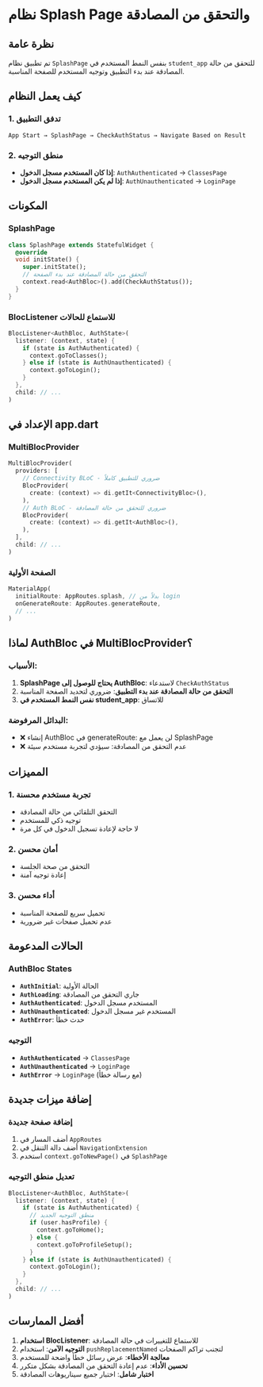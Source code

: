 # نظام Splash Page والتحقق من المصادقة

## نظرة عامة

تم تطبيق نظام `SplashPage` بنفس النمط المستخدم في `student_app` للتحقق من حالة المصادقة عند بدء التطبيق وتوجيه المستخدم للصفحة المناسبة.

## كيف يعمل النظام

### 1. تدفق التطبيق
```
App Start → SplashPage → CheckAuthStatus → Navigate Based on Result
```

### 2. منطق التوجيه
- **إذا كان المستخدم مسجل الدخول**: `AuthAuthenticated` → `ClassesPage`
- **إذا لم يكن المستخدم مسجل الدخول**: `AuthUnauthenticated` → `LoginPage`

## المكونات

### SplashPage
```dart
class SplashPage extends StatefulWidget {
  @override
  void initState() {
    super.initState();
    // التحقق من حالة المصادقة عند بدء الصفحة
    context.read<AuthBloc>().add(CheckAuthStatus());
  }
}
```

### BlocListener للاستماع للحالات
```dart
BlocListener<AuthBloc, AuthState>(
  listener: (context, state) {
    if (state is AuthAuthenticated) {
      context.goToClasses();
    } else if (state is AuthUnauthenticated) {
      context.goToLogin();
    }
  },
  child: // ...
)
```

## الإعداد في app.dart

### MultiBlocProvider
```dart
MultiBlocProvider(
  providers: [
    // Connectivity BLoC - ضروري للتطبيق كاملاً
    BlocProvider(
      create: (context) => di.getIt<ConnectivityBloc>(),
    ),
    // Auth BLoC - ضروري للتحقق من حالة المصادقة
    BlocProvider(
      create: (context) => di.getIt<AuthBloc>(),
    ),
  ],
  child: // ...
)
```

### الصفحة الأولية
```dart
MaterialApp(
  initialRoute: AppRoutes.splash, // بدلاً من login
  onGenerateRoute: AppRoutes.generateRoute,
  // ...
)
```

## لماذا AuthBloc في MultiBlocProvider؟

### الأسباب:
1. **SplashPage يحتاج للوصول إلى AuthBloc**: لاستدعاء `CheckAuthStatus`
2. **التحقق من حالة المصادقة عند بدء التطبيق**: ضروري لتحديد الصفحة المناسبة
3. **نفس النمط المستخدم في student_app**: للاتساق

### البدائل المرفوضة:
- ❌ إنشاء AuthBloc في generateRoute: لن يعمل مع SplashPage
- ❌ عدم التحقق من المصادقة: سيؤدي لتجربة مستخدم سيئة

## المميزات

### 1. تجربة مستخدم محسنة
- التحقق التلقائي من حالة المصادقة
- توجيه ذكي للمستخدم
- لا حاجة لإعادة تسجيل الدخول في كل مرة

### 2. أمان محسن
- التحقق من صحة الجلسة
- إعادة توجيه آمنة

### 3. أداء محسن
- تحميل سريع للصفحة المناسبة
- عدم تحميل صفحات غير ضرورية

## الحالات المدعومة

### AuthBloc States
- **`AuthInitial`**: الحالة الأولية
- **`AuthLoading`**: جاري التحقق من المصادقة
- **`AuthAuthenticated`**: المستخدم مسجل الدخول
- **`AuthUnauthenticated`**: المستخدم غير مسجل الدخول
- **`AuthError`**: حدث خطأ

### التوجيه
- **`AuthAuthenticated`** → `ClassesPage`
- **`AuthUnauthenticated`** → `LoginPage`
- **`AuthError`** → `LoginPage` (مع رسالة خطأ)

## إضافة ميزات جديدة

### إضافة صفحة جديدة
1. أضف المسار في `AppRoutes`
2. أضف دالة التنقل في `NavigationExtension`
3. استخدم `context.goToNewPage()` في `SplashPage`

### تعديل منطق التوجيه
```dart
BlocListener<AuthBloc, AuthState>(
  listener: (context, state) {
    if (state is AuthAuthenticated) {
      // منطق التوجيه الجديد
      if (user.hasProfile) {
        context.goToHome();
      } else {
        context.goToProfileSetup();
      }
    } else if (state is AuthUnauthenticated) {
      context.goToLogin();
    }
  },
  child: // ...
)
```

## أفضل الممارسات

1. **استخدام BlocListener**: للاستماع للتغييرات في حالة المصادقة
2. **التوجيه الآمن**: استخدام `pushReplacementNamed` لتجنب تراكم الصفحات
3. **معالجة الأخطاء**: عرض رسائل خطأ واضحة للمستخدم
4. **تحسين الأداء**: عدم إعادة التحقق من المصادقة بشكل متكرر
5. **اختبار شامل**: اختبار جميع سيناريوهات المصادقة 